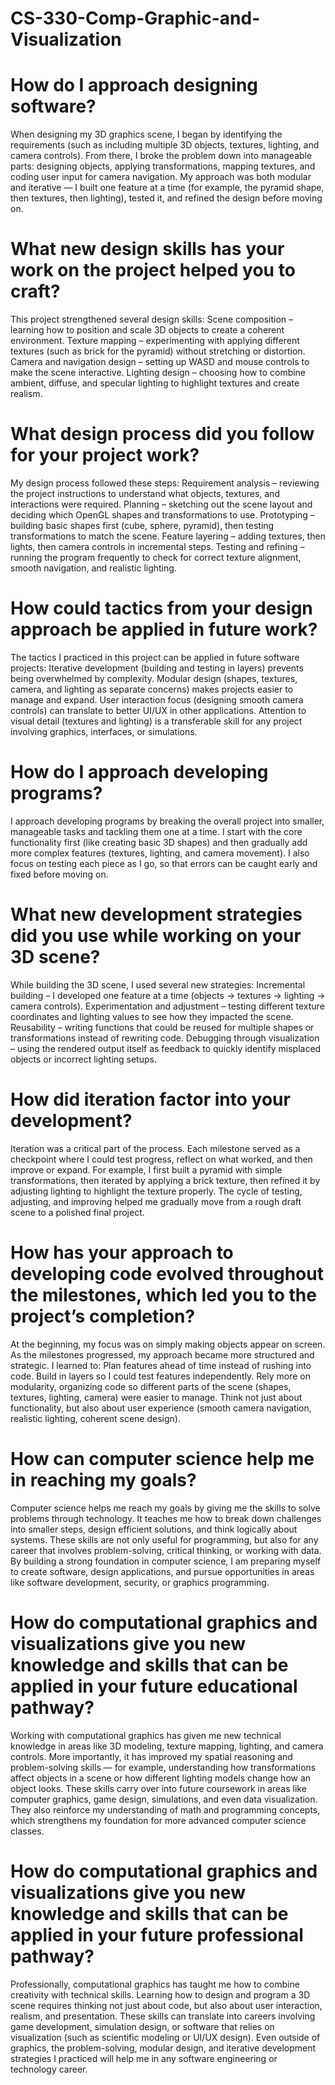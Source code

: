 # CS-330-Comp-Graphic-and-Visualization

# How do I approach designing software?
When designing my 3D graphics scene, I began by identifying the requirements (such as including multiple 3D objects, textures, lighting, and camera controls). From there, I broke the problem down into manageable parts: designing objects, applying transformations, mapping textures, and coding user input for camera navigation. My approach was both modular and iterative — I built one feature at a time (for example, the pyramid shape, then textures, then lighting), tested it, and refined the design before moving on.

# What new design skills has your work on the project helped you to craft?
This project strengthened several design skills:
Scene composition – learning how to position and scale 3D objects to create a coherent environment.
Texture mapping – experimenting with applying different textures (such as brick for the pyramid) without stretching or distortion.
Camera and navigation design – setting up WASD and mouse controls to make the scene interactive.
Lighting design – choosing how to combine ambient, diffuse, and specular lighting to highlight textures and create realism.

# What design process did you follow for your project work?
My design process followed these steps:
Requirement analysis – reviewing the project instructions to understand what objects, textures, and interactions were required.
Planning – sketching out the scene layout and deciding which OpenGL shapes and transformations to use.
Prototyping – building basic shapes first (cube, sphere, pyramid), then testing transformations to match the scene.
Feature layering – adding textures, then lights, then camera controls in incremental steps.
Testing and refining – running the program frequently to check for correct texture alignment, smooth navigation, and realistic lighting.

# How could tactics from your design approach be applied in future work?
The tactics I practiced in this project can be applied in future software projects:
Iterative development (building and testing in layers) prevents being overwhelmed by complexity.
Modular design (shapes, textures, camera, and lighting as separate concerns) makes projects easier to manage and expand.
User interaction focus (designing smooth camera controls) can translate to better UI/UX in other applications.
Attention to visual detail (textures and lighting) is a transferable skill for any project involving graphics, interfaces, or simulations.

# How do I approach developing programs?
I approach developing programs by breaking the overall project into smaller, manageable tasks and tackling them one at a time. I start with the core functionality first (like creating basic 3D shapes) and then gradually add more complex features (textures, lighting, and camera movement). I also focus on testing each piece as I go, so that errors can be caught early and fixed before moving on.

# What new development strategies did you use while working on your 3D scene?
While building the 3D scene, I used several new strategies:
Incremental building – I developed one feature at a time (objects → textures → lighting → camera controls).
Experimentation and adjustment – testing different texture coordinates and lighting values to see how they impacted the scene.
Reusability – writing functions that could be reused for multiple shapes or transformations instead of rewriting code.
Debugging through visualization – using the rendered output itself as feedback to quickly identify misplaced objects or incorrect lighting setups.

# How did iteration factor into your development?
Iteration was a critical part of the process. Each milestone served as a checkpoint where I could test progress, reflect on what worked, and then improve or expand. For example, I first built a pyramid with simple transformations, then iterated by applying a brick texture, then refined it by adjusting lighting to highlight the texture properly. The cycle of testing, adjusting, and improving helped me gradually move from a rough draft scene to a polished final project.

# How has your approach to developing code evolved throughout the milestones, which led you to the project’s completion?
At the beginning, my focus was on simply making objects appear on screen. As the milestones progressed, my approach became more structured and strategic. I learned to:
Plan features ahead of time instead of rushing into code.
Build in layers so I could test features independently.
Rely more on modularity, organizing code so different parts of the scene (shapes, textures, lighting, camera) were easier to manage.
Think not just about functionality, but also about user experience (smooth camera navigation, realistic lighting, coherent scene design).

# How can computer science help me in reaching my goals?
Computer science helps me reach my goals by giving me the skills to solve problems through technology. It teaches me how to break down challenges into smaller steps, design efficient solutions, and think logically about systems. These skills are not only useful for programming, but also for any career that involves problem-solving, critical thinking, or working with data. By building a strong foundation in computer science, I am preparing myself to create software, design applications, and pursue opportunities in areas like software development, security, or graphics programming.

# How do computational graphics and visualizations give you new knowledge and skills that can be applied in your future educational pathway?
Working with computational graphics has given me new technical knowledge in areas like 3D modeling, texture mapping, lighting, and camera controls. More importantly, it has improved my spatial reasoning and problem-solving skills — for example, understanding how transformations affect objects in a scene or how different lighting models change how an object looks. These skills carry over into future coursework in areas like computer graphics, game design, simulations, and even data visualization. They also reinforce my understanding of math and programming concepts, which strengthens my foundation for more advanced computer science classes.

# How do computational graphics and visualizations give you new knowledge and skills that can be applied in your future professional pathway?
Professionally, computational graphics has taught me how to combine creativity with technical skills. Learning how to design and program a 3D scene requires thinking not just about code, but also about user interaction, realism, and presentation. These skills can translate into careers involving game development, simulation design, or software that relies on visualization (such as scientific modeling or UI/UX design). Even outside of graphics, the problem-solving, modular design, and iterative development strategies I practiced will help me in any software engineering or technology career.
